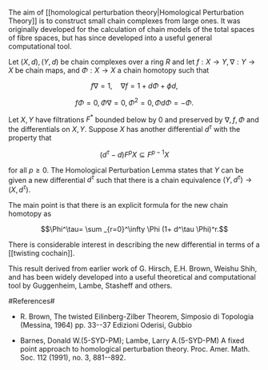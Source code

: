 The aim of [[homological perturbation theory|Homological Perturbation Theory]] is to construct small chain complexes from large ones. It was originally developed for the calculation of chain models of the total spaces of fibre spaces, but has since developed into a useful general computational tool. 

Let $(X,d), (Y,d)$ be chain complexes over a ring $R$ and let $f: X \to Y, \nabla: Y \to X$ be chain maps, and $\Phi: X \to X$ a chain homotopy such that 

$$ f \nabla=1, \quad \nabla f= 1 + d\Phi + \phi d, $$ 

 $$ f\Phi = 0, \Phi \nabla=0, \Phi^2=0, \Phi d \Phi= - \Phi. $$

Let $X,Y$ have filtrations $F^*$ bounded below by $0$ and preserved by $\nabla,f, \Phi$ and the differentials on $X,Y$. Suppose $X$ has another differential $d^\tau$ with the property that 

$$ (d^\tau -d)F^p X \subseteq F^{p-1} X $$ 

for all $p \geq 0$. The Homological Perturbation Lemma states that $Y$ can be given a new differential $d^\tau$ such that there is a chain equivalence $(Y, d^\tau) \to (X, d^\tau)$. 

The main point is that there is an explicit formula for the new chain homotopy as 

$$\Phi^\tau= \sum _{r=0}^\infty \Phi (1+ d^\tau \Phi)^r.$$

There is considerable interest in describing the new differential in terms of a [[twisting cochain]]. 

This result derived from earlier work of G. Hirsch, E.H. Brown, Weishu Shih, and has been widely developed into a useful theoretical and computational tool by Guggenheim, Lambe, Stasheff and others.  

#References#

* R. Brown, The twisted Eilinberg-Zilber Theorem,  Simposio di Topologia (Messina, 1964)  pp. 33--37 Edizioni Oderisi, Gubbio

* Barnes, Donald W.(5-SYD-PM); Lambe, Larry A.(5-SYD-PM)
A fixed point approach to homological perturbation theory.
Proc. Amer. Math. Soc. 112 (1991), no. 3, 881--892. 


